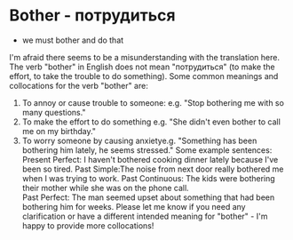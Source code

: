 # Bother - потрудиться

- we must bother and do that

I'm afraid there seems to be a misunderstanding with the translation here. The verb "bother" in English does not mean "потрудиться" (to make the effort, to take the trouble to do something).
Some common meanings and collocations for the verb "bother" are:

1. To annoy or cause trouble to someone: e.g. "Stop bothering me with so many questions."
2. To make the effort to do something e.g. "She didn't even bother to call me on my birthday."
3. To worry someone by causing anxietye.g. "Something has been bothering him lately, he seems stressed."
   Some example sentences:  
   Present Perfect: I haven't bothered cooking dinner lately because I've been so tired.
   Past Simple:The noise from next door really bothered me when I was trying to work.
   Past Continuous: The kids were bothering their mother while she was on the phone call.  
   Past Perfect: The man seemed upset about something that had been bothering him for weeks.
   Please let me know if you need any clarification or have a different intended meaning for "bother" - I'm happy to provide more collocations!
